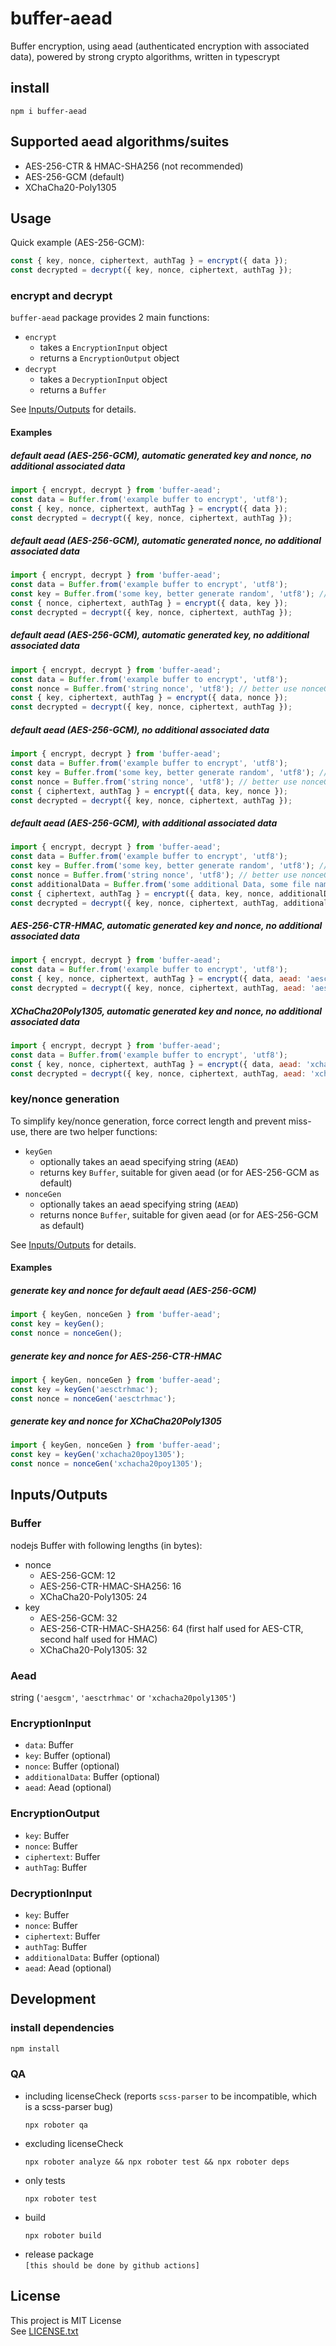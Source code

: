 # buffer-aead

Buffer encryption, using aead (authenticated encryption with associated data), powered by strong crypto algorithms, written in typescrypt

## install
```shell
npm i buffer-aead
```

## Supported aead algorithms/suites
* AES-256-CTR & HMAC-SHA256 (not recommended)
* AES-256-GCM (default)
* XChaCha20-Poly1305

## Usage

Quick example (AES-256-GCM):
```js
const { key, nonce, ciphertext, authTag } = encrypt({ data });
const decrypted = decrypt({ key, nonce, ciphertext, authTag });
```

### encrypt and decrypt
`buffer-aead` package provides 2 main functions:
* `encrypt`
  * takes a `EncryptionInput` object
  * returns a `EncryptionOutput` object
* `decrypt`
  * takes a `DecryptionInput` object
  * returns a `Buffer`

See [Inputs/Outputs](#inputsoutputs) for details.

#### Examples

##### default aead (AES-256-GCM), automatic generated key and nonce, no additional associated data
```js
import { encrypt, decrypt } from 'buffer-aead';
const data = Buffer.from('example buffer to encrypt', 'utf8');
const { key, nonce, ciphertext, authTag } = encrypt({ data });
const decrypted = decrypt({ key, nonce, ciphertext, authTag });
```

##### default aead (AES-256-GCM), automatic generated nonce, no additional associated data
```js
import { encrypt, decrypt } from 'buffer-aead';
const data = Buffer.from('example buffer to encrypt', 'utf8');
const key = Buffer.from('some key, better generate random', 'utf8'); // better use keyGen function
const { nonce, ciphertext, authTag } = encrypt({ data, key });
const decrypted = decrypt({ key, nonce, ciphertext, authTag });
```

##### default aead (AES-256-GCM), automatic generated key, no additional associated data
```js
import { encrypt, decrypt } from 'buffer-aead';
const data = Buffer.from('example buffer to encrypt', 'utf8');
const nonce = Buffer.from('string nonce', 'utf8'); // better use nonceGen function
const { key, ciphertext, authTag } = encrypt({ data, nonce });
const decrypted = decrypt({ key, nonce, ciphertext, authTag });
```

##### default aead (AES-256-GCM), no additional associated data
```js
import { encrypt, decrypt } from 'buffer-aead';
const data = Buffer.from('example buffer to encrypt', 'utf8');
const key = Buffer.from('some key, better generate random', 'utf8'); // better use keyGen function
const nonce = Buffer.from('string nonce', 'utf8'); // better use nonceGen function
const { ciphertext, authTag } = encrypt({ data, key, nonce });
const decrypted = decrypt({ key, nonce, ciphertext, authTag });
```

##### default aead (AES-256-GCM), with additional associated data
```js
import { encrypt, decrypt } from 'buffer-aead';
const data = Buffer.from('example buffer to encrypt', 'utf8');
const key = Buffer.from('some key, better generate random', 'utf8'); // better use keyGen function
const nonce = Buffer.from('string nonce', 'utf8'); // better use nonceGen function
const additionalData = Buffer.from('some additional Data, some file name for example', 'utf8');
const { ciphertext, authTag } = encrypt({ data, key, nonce, additionalData });
const decrypted = decrypt({ key, nonce, ciphertext, authTag, additionalData });
```

##### AES-256-CTR-HMAC, automatic generated key and nonce, no additional associated data
```js
import { encrypt, decrypt } from 'buffer-aead';
const data = Buffer.from('example buffer to encrypt', 'utf8');
const { key, nonce, ciphertext, authTag } = encrypt({ data, aead: 'aesctrhmac' });
const decrypted = decrypt({ key, nonce, ciphertext, authTag, aead: 'aesctrhmac' });
```

##### XChaCha20Poly1305, automatic generated key and nonce, no additional associated data
```js
import { encrypt, decrypt } from 'buffer-aead';
const data = Buffer.from('example buffer to encrypt', 'utf8');
const { key, nonce, ciphertext, authTag } = encrypt({ data, aead: 'xchacha20poly1305' });
const decrypted = decrypt({ key, nonce, ciphertext, authTag, aead: 'xchacha20poly1305' });
```

### key/nonce generation
To simplify key/nonce generation, force correct length and prevent miss-use, there are two helper functions:
* `keyGen`
  * optionally takes an aead specifying string (`AEAD`)
  * returns key `Buffer`, suitable for given aead (or for AES-256-GCM as default)
* `nonceGen`
  * optionally takes an aead specifying string (`AEAD`)
  * returns nonce `Buffer`, suitable for given aead (or for AES-256-GCM as default)

See [Inputs/Outputs](#inputsoutputs) for details.

#### Examples

##### generate key and nonce for default aead (AES-256-GCM)
```js
import { keyGen, nonceGen } from 'buffer-aead';
const key = keyGen();
const nonce = nonceGen();
```

##### generate key and nonce for AES-256-CTR-HMAC
```js
import { keyGen, nonceGen } from 'buffer-aead';
const key = keyGen('aesctrhmac');
const nonce = nonceGen('aesctrhmac');
```

##### generate key and nonce for XChaCha20Poly1305
```js
import { keyGen, nonceGen } from 'buffer-aead';
const key = keyGen('xchacha20poy1305');
const nonce = nonceGen('xchacha20poy1305');
```

## Inputs/Outputs

### Buffer
nodejs Buffer with following lengths (in bytes):
* nonce
  * AES-256-GCM: 12
  * AES-256-CTR-HMAC-SHA256: 16
  * XChaCha20-Poly1305: 24
* key
  * AES-256-GCM: 32
  * AES-256-CTR-HMAC-SHA256: 64 (first half used for AES-CTR, second half used for HMAC)
  * XChaCha20-Poly1305: 32

### Aead
string (`'aesgcm'`, `'aesctrhmac'` or `'xchacha20poly1305'`)

### EncryptionInput
* `data`: Buffer
* `key`: Buffer (optional)
* `nonce`: Buffer (optional)
* `additionalData`: Buffer (optional)
* `aead`: Aead (optional)

### EncryptionOutput
* `key`: Buffer
* `nonce`: Buffer
* `ciphertext`: Buffer
* `authTag`: Buffer

### DecryptionInput
* `key`: Buffer
* `nonce`: Buffer
* `ciphertext`: Buffer
* `authTag`: Buffer
* `additionalData`: Buffer (optional)
* `aead`: Aead (optional)

## Development

### install dependencies
```sh
npm install
```

### QA

* including licenseCheck (reports `scss-parser` to be incompatible, which is a scss-parser bug)
  ```shell
  npx roboter qa
  ```
* excluding licenseCheck
  ```shell
  npx roboter analyze && npx roboter test && npx roboter deps
  ```
* only tests
  ```shell
  npx roboter test
  ```
* build
  ```shell
  npx roboter build
  ```
* release package \
  `[this should be done by github actions]`

## License
This project is MIT License \
See [LICENSE.txt](./LICENSE.txt)
